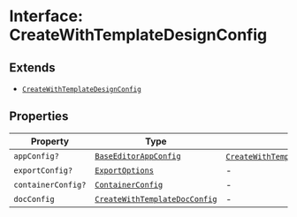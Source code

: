 # Interface: CreateWithTemplateDesignConfig

## Extends

- [`CreateWithTemplateDesignConfig`](../../../../editor/DesignConfig.types/interfaces/create-with-template-design-config/index.md)

## Properties

| Property | Type | Overrides | Inherited from |
| ------ | ------ | ------ | ------ |
| `appConfig?` | [`BaseEditorAppConfig`](../../../../editor/AppConfig.types/interfaces/Baseeditor-app-config.md) | [`CreateWithTemplateDesignConfig`](../../../../editor/DesignConfig.types/interfaces/create-with-template-design-config/index.md).`appConfig` | - |
| `exportConfig?` | [`ExportOptions`](../../../../ExportConfig.types/type-aliases/export-options.md) | - | [`CreateWithTemplateDesignConfig`](../../../../editor/DesignConfig.types/interfaces/create-with-template-design-config/index.md).`exportConfig` |
| `containerConfig?` | [`ContainerConfig`](../../../../ContainerConfig.types/type-aliases/container-config/index.md) | - | [`CreateWithTemplateDesignConfig`](../../../../editor/DesignConfig.types/interfaces/create-with-template-design-config/index.md).`containerConfig` |
| `docConfig` | [`CreateWithTemplateDocConfig`](../../../../editor/DocConfig.types/interfaces/create-with-template-doc-config.md) | - | [`CreateWithTemplateDesignConfig`](../../../../editor/DesignConfig.types/interfaces/create-with-template-design-config/index.md).`docConfig` |
